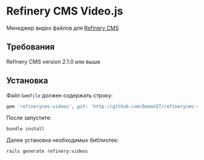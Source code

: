 # Refinery CMS Video.js

Менеджер видео файлов для [Refinery CMS](http://refinerycms.com)

## Требования
Refinery CMS version 2.1.0 или выше

## Установка
Файл ``Gemfile`` должен содержать строку:

```ruby
gem 'refinerycms-videos', git: 'http://github.com/DemonIT/refinerycms-videos.git'
```

После запустите: 

    bundle install

Далее установка необходимых библиотек:

    rails generate refinery:videos

